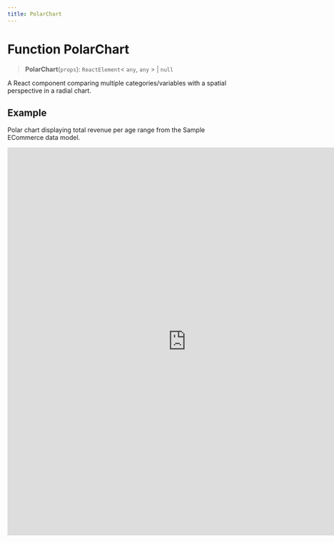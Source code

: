 ```yaml
---
title: PolarChart
---
```


# Function PolarChart

> **PolarChart**(`props`): `ReactElement`\< `any`, `any` \> \| `null`

A React component comparing multiple categories/variables with a spatial perspective in a radial chart.

## Example

Polar chart displaying total revenue per age range from the Sample ECommerce data model.

<iframe
 src='https://csdk-playground.sisense.com/?example=charts%2Fpolar-chart&mode=docs'
 width=800
 height=870
 style='border:none;'
/>

Additional Polar Chart examples:

- [Area Polar Chart](https://www.sisense.com/developers/playground/?example=charts%2Fpolar-chart-area)
- [Line Polar Chart](https://www.sisense.com/developers/playground/?example=charts%2Fpolar-chart-line)

## Parameters

| Parameter | Type | Description |
| :------ | :------ | :------ |
| `props` | [`PolarChartProps`](../interfaces/interface.PolarChartProps.md) | Polar chart properties |

## Returns

`ReactElement`\< `any`, `any` \> \| `null`

Polar Chart component
